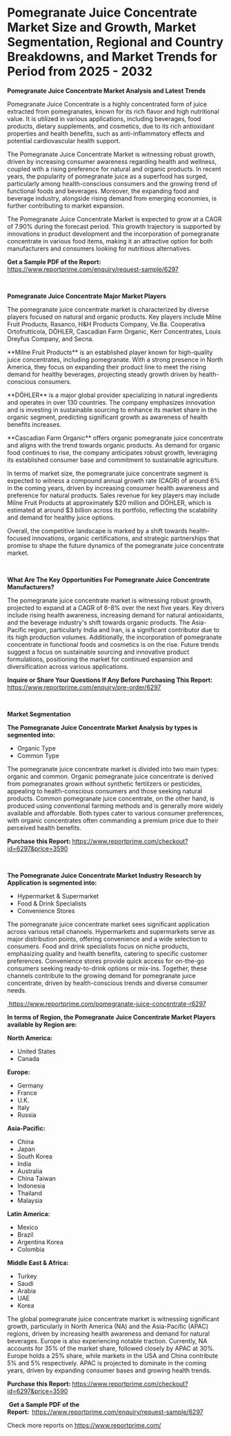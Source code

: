 <p><h1>Pomegranate Juice Concentrate Market Size and Growth, Market Segmentation, Regional and Country Breakdowns, and Market Trends for Period from 2025 -  2032</h1></p><p><strong>Pomegranate Juice Concentrate Market Analysis and Latest Trends</strong></p>
<p><p>Pomegranate Juice Concentrate is a highly concentrated form of juice extracted from pomegranates, known for its rich flavor and high nutritional value. It is utilized in various applications, including beverages, food products, dietary supplements, and cosmetics, due to its rich antioxidant properties and health benefits, such as anti-inflammatory effects and potential cardiovascular health support.</p><p>The Pomegranate Juice Concentrate Market is witnessing robust growth, driven by increasing consumer awareness regarding health and wellness, coupled with a rising preference for natural and organic products. In recent years, the popularity of pomegranate juice as a superfood has surged, particularly among health-conscious consumers and the growing trend of functional foods and beverages. Moreover, the expanding food and beverage industry, alongside rising demand from emerging economies, is further contributing to market expansion.</p><p>The Pomegranate Juice Concentrate Market is expected to grow at a CAGR of 7.90% during the forecast period. This growth trajectory is supported by innovations in product development and the incorporation of pomegranate concentrate in various food items, making it an attractive option for both manufacturers and consumers looking for nutritious alternatives.</p></p>
<p><strong>Get a Sample PDF of the Report:&nbsp;</strong> <a href="https://www.reportprime.com/enquiry/request-sample/6297?utm_campaign=3091&utm_medium=2&utm_source=Github&utm_content=ia&utm_term=19032025&utm_id=pomegranate-juice-concentrate">https://www.reportprime.com/enquiry/request-sample/6297</a></p>
<p>&nbsp;</p>
<p><strong>Pomegranate Juice Concentrate Major Market Players</strong></p>
<p><p>The pomegranate juice concentrate market is characterized by diverse players focused on natural and organic products. Key players include Milne Fruit Products, Rasanco, H&H Products Company, Ve.Ba. Cooperativa Ortofrutticola, DÖHLER, Cascadian Farm Organic, Kerr Concentrates, Louis Dreyfus Company, and Secna.</p><p>**Milne Fruit Products** is an established player known for high-quality juice concentrates, including pomegranate. With a strong presence in North America, they focus on expanding their product line to meet the rising demand for healthy beverages, projecting steady growth driven by health-conscious consumers.</p><p>**DÖHLER** is a major global provider specializing in natural ingredients and operates in over 130 countries. The company emphasizes innovation and is investing in sustainable sourcing to enhance its market share in the organic segment, predicting significant growth as awareness of health benefits increases.</p><p>**Cascadian Farm Organic** offers organic pomegranate juice concentrate and aligns with the trend towards organic products. As demand for organic food continues to rise, the company anticipates robust growth, leveraging its established consumer base and commitment to sustainable agriculture.</p><p>In terms of market size, the pomegranate juice concentrate segment is expected to witness a compound annual growth rate (CAGR) of around 6% in the coming years, driven by increasing consumer health awareness and preference for natural products. Sales revenue for key players may include Milne Fruit Products at approximately $20 million and DÖHLER, which is estimated at around $3 billion across its portfolio, reflecting the scalability and demand for healthy juice options.</p><p>Overall, the competitive landscape is marked by a shift towards health-focused innovations, organic certifications, and strategic partnerships that promise to shape the future dynamics of the pomegranate juice concentrate market.</p></p>
<p>&nbsp;</p>
<p><strong>What Are The Key Opportunities For Pomegranate Juice Concentrate Manufacturers?</strong></p>
<p><p>The pomegranate juice concentrate market is witnessing robust growth, projected to expand at a CAGR of 6-8% over the next five years. Key drivers include rising health awareness, increasing demand for natural antioxidants, and the beverage industry's shift towards organic products. The Asia-Pacific region, particularly India and Iran, is a significant contributor due to its high production volumes. Additionally, the incorporation of pomegranate concentrate in functional foods and cosmetics is on the rise. Future trends suggest a focus on sustainable sourcing and innovative product formulations, positioning the market for continued expansion and diversification across various applications.</p></p>
<p><strong>Inquire or Share Your Questions If Any Before Purchasing This Report:</strong> <a href="https://www.reportprime.com/enquiry/pre-order/6297?utm_campaign=3091&utm_medium=2&utm_source=Github&utm_content=ia&utm_term=19032025&utm_id=pomegranate-juice-concentrate">https://www.reportprime.com/enquiry/pre-order/6297</a></p>
<p>&nbsp;</p>
<p><strong>Market Segmentation</strong></p>
<p><strong>The Pomegranate Juice Concentrate Market Analysis by types is segmented into:</strong></p>
<p><ul><li>Organic Type</li><li>Common Type</li></ul></p>
<p><p>The pomegranate juice concentrate market is divided into two main types: organic and common. Organic pomegranate juice concentrate is derived from pomegranates grown without synthetic fertilizers or pesticides, appealing to health-conscious consumers and those seeking natural products. Common pomegranate juice concentrate, on the other hand, is produced using conventional farming methods and is generally more widely available and affordable. Both types cater to various consumer preferences, with organic concentrates often commanding a premium price due to their perceived health benefits.</p></p>
<p><strong>Purchase this Report:&nbsp;</strong><a href="https://www.reportprime.com/checkout?id=6297&price=3590&utm_campaign=3091&utm_medium=2&utm_source=Github&utm_content=ia&utm_term=19032025&utm_id=pomegranate-juice-concentrate">https://www.reportprime.com/checkout?id=6297&price=3590</a></p>
<p>&nbsp;</p>
<p><strong>The Pomegranate Juice Concentrate Market Industry Research by Application is segmented into:</strong></p>
<p><ul><li>Hypermarket & Supermarket</li><li>Food & Drink Specialists</li><li>Convenience Stores</li></ul></p>
<p><p>The pomegranate juice concentrate market sees significant application across various retail channels. Hypermarkets and supermarkets serve as major distribution points, offering convenience and a wide selection to consumers. Food and drink specialists focus on niche products, emphasizing quality and health benefits, catering to specific customer preferences. Convenience stores provide quick access for on-the-go consumers seeking ready-to-drink options or mix-ins. Together, these channels contribute to the growing demand for pomegranate juice concentrate, driven by health-conscious trends and diverse consumer needs.</p></p>
<p><a href="https://www.reportprime.com/pomegranate-juice-concentrate-r6297?utm_campaign=3091&utm_medium=2&utm_source=Github&utm_content=ia&utm_term=19032025&utm_id=pomegranate-juice-concentrate">&nbsp;https://www.reportprime.com/pomegranate-juice-concentrate-r6297</a></p>
<p><strong>In terms of Region, the Pomegranate Juice Concentrate Market Players available by Region are:</strong></p>
<p>
    <p> <strong> North America: </strong>
        <ul>
            <li>United States</li>
            <li>Canada</li>
        </ul>
        </p> 
    <p> <strong> Europe: </strong>
        <ul>
            <li>Germany</li>
            <li>France</li>
            <li>U.K.</li>
            <li>Italy</li>
            <li>Russia</li>
        </ul>
        </p> 
    <p> <strong> Asia-Pacific: </strong>
        <ul>
            <li>China</li>
            <li>Japan</li>
            <li>South Korea</li>
            <li>India</li>
            <li>Australia</li>
            <li>China Taiwan</li>
            <li>Indonesia</li>
            <li>Thailand</li>
            <li>Malaysia</li>
        </ul>
        </p> 
    <p> <strong> Latin America: </strong>
        <ul>
            <li>Mexico</li>
            <li>Brazil</li>
            <li>Argentina Korea</li>
            <li>Colombia</li>
        </ul>
        </p> 
    <p> <strong> Middle East & Africa: </strong>
        <ul>
            <li>Turkey</li>
            <li>Saudi</li>
            <li>Arabia</li>
            <li>UAE</li>
            <li>Korea</li>
        </ul>
    </p>
    </p>
<p><p>The global pomegranate juice concentrate market is witnessing significant growth, particularly in North America (NA) and the Asia-Pacific (APAC) regions, driven by increasing health awareness and demand for natural beverages. Europe is also experiencing notable traction. Currently, NA accounts for 35% of the market share, followed closely by APAC at 30%. Europe holds a 25% share, while markets in the USA and China contribute 5% and 5% respectively. APAC is projected to dominate in the coming years, driven by expanding consumer bases and growing health trends.</p></p>
<p><strong>Purchase this Report: </strong><a href="https://www.reportprime.com/checkout?id=6297&price=3590&utm_campaign=3091&utm_medium=2&utm_source=Github&utm_content=ia&utm_term=19032025&utm_id=pomegranate-juice-concentrate">https://www.reportprime.com/checkout?id=6297&price=3590</a></p>
<p>&nbsp;<strong>Get a Sample PDF of the Report:&nbsp;&nbsp;</strong><a href="https://www.reportprime.com/enquiry/request-sample/6297?utm_campaign=3091&utm_medium=2&utm_source=Github&utm_content=ia&utm_term=19032025&utm_id=pomegranate-juice-concentrate">https://www.reportprime.com/enquiry/request-sample/6297</a></p>
<p><strong></strong></p>
<p>Check more reports on <a href="https://www.reportprime.com/?utm_campaign=3091&utm_medium=2&utm_source=Github&utm_content=ia&utm_term=19032025&utm_id=pomegranate-juice-concentrate">https://www.reportprime.com/</a></p>